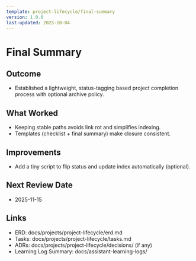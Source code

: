 ```yaml
---
template: project-lifecycle/final-summary
version: 1.0.0
last-updated: 2025-10-04
---
```


# Final Summary

## Outcome

- Established a lightweight, status-tagging based project completion process with optional archive policy.

## What Worked

- Keeping stable paths avoids link rot and simplifies indexing.
- Templates (checklist + final summary) make closure consistent.

## Improvements

- Add a tiny script to flip status and update index automatically (optional).

## Next Review Date

- 2025-11-15

## Links

- ERD: docs/projects/project-lifecycle/erd.md
- Tasks: docs/projects/project-lifecycle/tasks.md
- ADRs: docs/projects/project-lifecycle/decisions/ (if any)
- Learning Log Summary: docs/assistant-learning-logs/
